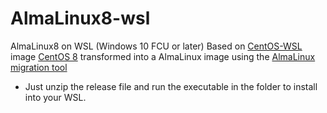 # AlmaLinux8-wsl
AlmaLinux8 on WSL (Windows 10 FCU or later)
Based on [CentOS-WSL](https://github.com/mishamosher/CentOS-WSL) image [CentOS 8](https://github.com/mishamosher/CentOS-WSL/releases/tag/8.3-2011) transformed into a AlmaLinux image using the [AlmaLinux migration tool](https://github.com/AlmaLinux/almalinux-deploy/blob/master/almalinux-deploy.sh)

* Just unzip the release file and run the executable in the folder to install into your WSL.
